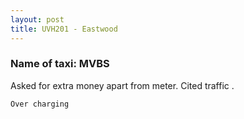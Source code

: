 ```yaml
---
layout: post
title: UVH201 - Eastwood 
---
```


### Name of taxi: MVBS

Asked for extra money apart from meter. Cited traffic .

```Over charging```
